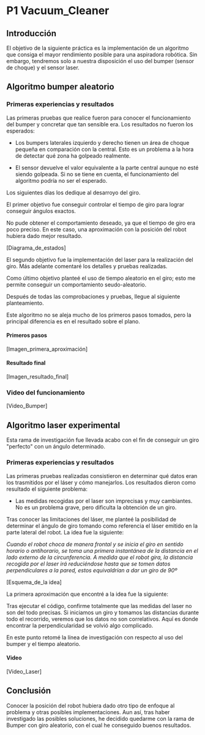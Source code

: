 # P1 Vacuum_Cleaner

## Introducción

El objetivo de la siguiente práctica es la implementación de un algoritmo que consiga el mayor rendimiento posible para una aspiradora robótica. Sin embargo, tendremos solo a nuestra disposición el uso del bumper (sensor de choque) y el sensor laser.

## Algoritmo bumper aleatorio

### Primeras experiencias y resultados

Las primeras pruebas que realice fueron para conocer el funcionamiento del bumper y concretar que tan sensible era. Los resultados no fueron los esperados:

- Los bumpers laterales izquierdo y derecho tienen un área de choque pequeña en comparación con la central. Esto es un problema a la hora de detectar qué zona ha golpeado realmente.

- El sensor devuelve el valor equivalente a la parte central aunque no esté siendo golpeada. Si no se tiene en cuenta, el funcionamiento del algoritmo podría no ser el esperado. 

Los siguientes días los dedique al desarroyo del giro.

El primer objetivo fue conseguir controlar el tiempo de giro para lograr conseguir ángulos exactos.

No pude obtener el comportamiento deseado, ya que el tiempo de giro era poco preciso. En este caso, una aproximación con la posición del robot hubiera dado mejor resultado.

[Diagrama_de_estados]

El segundo objetivo fue la implementación del laser para la realización del giro. Más adelante comentaré los detalles y pruebas realizadas.

Como último objetivo planteé el uso de tiempo aleatorio en el giro; esto me permite conseguir un comportamiento seudo-aleatorio.

Después de todas las comprobaciones y pruebas, llegue al siguiente planteamiento.

Este algoritmo no se aleja mucho de los primeros pasos tomados, pero la principal diferencia es en el resultado sobre el plano.


#### Primeros pasos

[Imagen_primera_aproximación]

#### Resultado final

[Imagen_resultado_final]


### Video del funcionamiento

[Video_Bumper]

## Algoritmo laser experimental 

Esta rama de investigación fue llevada acabo con el fin de conseguir un giro "perfecto" con un ángulo determinado.

### Primeras experiencias y resultados

Las primeras pruebas realizadas consistieron en determinar qué datos eran los trasmitidos por el láser y cómo manejarlos. Los resultados dieron como resultado el siguiente problema:

- Las medidas recogidas por el laser son imprecisas y muy cambiantes. No es un problema grave, pero dificulta la obtención de un giro.

Tras conocer las limitaciones del láser, me planteé la posibilidad de determinar el ángulo de giro tomando como referencia el láser emitido en la parte lateral del robot. La idea fue la siguiente:

_Cuando el robot choca de manera frontal y se inicia el giro en sentido horario o antihorario, se toma una primera instantánea de la distancia en el lado externo de la circunferencia. A medida que el robot gira, la distancia recogida por el laser irá reduciéndose hasta que se tomen datos perpendiculares a la pared, estos equivaldrían a dar un giro de 90º_

[Esquema_de_la idea]

La primera aproximación que encontré a la idea fue la siguiente:

Tras ejecutar el código, confirme totalmente que las medidas del laser no son del todo precisas. Si iniciamos un giro y tomamos las distancias durante todo el recorrido, veremos que los datos no son correlativos. Aquí es donde encontrar la perpendicularidad se volvió algo complicado.

En este punto retomé la línea de investigación con respecto al uso del bumper y el tiempo aleatorio.

#### Video

[Video_Laser]

## Conclusión

Conocer la posición del robot hubiera dado otro tipo de enfoque al problema y otras posibles implementaciones. Aun así, tras haber investigado las posibles soluciones, he decidido quedarme con la rama de Bumper con giro aleatorio, con el cual he conseguido buenos resultados.